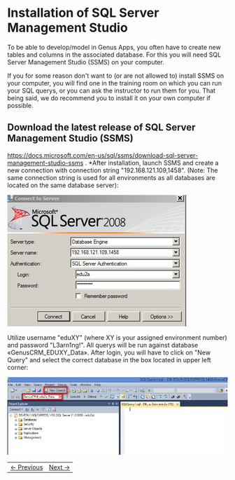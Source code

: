 # Installation of SQL Server Management Studio

To be able to develop/model in Genus Apps, you often have to create new tables and columns in the associated database. For this you will need SQL Server Management Studio (SSMS) on your computer.

If you for some reason don't want to (or are not allowed to) install SSMS on your computer, you will find one in the training room on which you can run your SQL querys, or you can ask the instructor to run them for you. That being said, we do recommend you to install it on your own computer if possible.

## Download the latest release of SQL Server Management Studio (SSMS)
https://docs.microsoft.com/en-us/sql/ssms/download-sql-server-management-studio-ssms . 
*After installation, launch SSMS and create a new connection with connection string "192.168.121.109,1458". (Note: The same connection string is used for all environments as all databases are located on the same database server):

![installklient1.JPG](media/installklient1.JPG) 
 
Utilize username "eduXY" (where XY is your assigned environment number) and password "L3arn1ng!". All querys will be run against database «GenusCRM_EDUXY_Data». After login, you will have to click on "New Query" and select the correct database in the box located in upper left corner:  
 
 ![installklient2.JPG](media/installklient2.JPG) 


<table>
   <tr><td><a href="installation-of-genus-app-platform.md"><- Previous</a></td><td align="right"><a href="casedescription-genus-crm.md">Next -></a></td></tr>
</table>